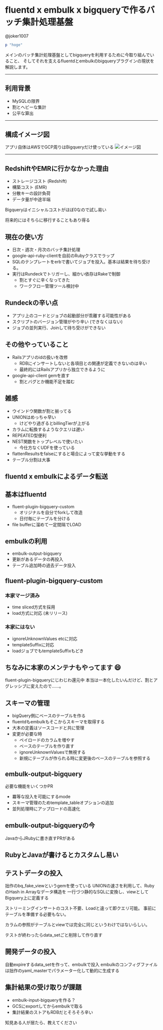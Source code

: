 # fluentd x embulk x bigqueryで作るバッチ集計処理基盤

@joker1007

```ruby
p "hoge"
```

メインのバッチ集計処理基盤としてbigqueryを利用するために今取り組んでいること、
そしてそれを支えるfluentdとembulkのbigqueryプラグインの現状を解説します。

---

## 利用背景
- MySQLの限界
- 割とヘビーな集計
- 公平な算出

--------------

## 構成イメージ図
アプリ自体はAWSでGCP周りはBigqueryだけ使っている
![イメージ図](bq_sushi.png)

--------------

## RedshiftやEMRに行かなかった理由
- ストレージコスト (Redshift)
- 構築コスト (EMR)
- 分散キーの設計負荷
- データ量が中途半端

Bigqueryはイニシャルコストがほぼ0なので試し易い

将来的にはそちらに移行することもあり得る



## 現在の使い方
- 日次・週次・月次のバッチ集計処理
- google-api-ruby-clientを自前のRubyクラスでラップ
- SQLのテンプレートをerbで書いてジョブを投入。基本は結果を待ち受ける。
- 実行はRundeckでトリガーし、細かい依存はRakeで制御
  - 割とすぐに辛くなってきた
  - ワークフロー管理ツール検討中


## Rundeckの辛い点
- アプリ上のコードとジョブの起動部分が乖離する可能性がある
- スクリプトのバージョン管理がやり辛い (できなくはない)
- ジョブの並列実行、Joinして待ち受けができない


## その他やっていること
- Railsアプリのidの扱いを改修
  - RDBにインサートしないと各項目との関連が定義できないのは辛い
  - 最終的にはRailsアプリから独立できるように
- google-api-client gemを直す
  - 割とバグとか機能不足を踏む


## 雑感
- ウインドウ関数が割と揃ってる
- UNIONはめっちゃ早い
  - けどやり過ぎるとbillingTierが上がる
- カラムに転換するようなクエリは遅い
- REPEATED型便利
- NEST関数をトップレベルで使いたい
  - 今仕方なくUDFを使っている
- flattenResultsをfalseにすると場合によって変な挙動をする
- テーブル分割は大事


## fluentd x embulkによるデータ転送


## 基本はfluentd
- fluent-plugin-bigquery-custom
  - オリジナルを自分でforkして改造
  - 日付毎にテーブルを分ける
- file bufferに溜めて一定間隔でLOAD

## embulkの利用
- embulk-output-bigquery
- 更新があるデータの再投入
- テーブル追加時の過去データ投入

## fluent-plugin-bigquery-custom
### 本家マージ済み
- time sliced方式を採用
- load方式に対応 (未リリース)
### 本家にはない
- ignoreUnknownValues etcに対応
- templateSuffixに対応
- loadジョブでもtemplateSuffixもどき

## ちなみに本家のメンテナもやってます :smile:
fluent-plugin-bigqueryにじわじわ還元中
本当は一本化したいんだけど、割とアグレッシブに変えたので……。

## スキーマの管理
- bigQuery側にベースのテーブルを作る
- fluentdもembulkもそこからスキーマを取得する
- 大本の定義はソースコードと共に管理
- 変更が必要な時
  - ペイロードのカラムを増やす
  - ベースのテーブルを作り直す
  - ignoreUnknownValuesで無視する
  - 新規にテーブルが作られる時に変更後のベースのテーブルを参照する

## embulk-output-bigquery
必要な機能をいくつかPR
- 羃等な投入を可能にするmode
- スキーマ管理のためtemplate_tableオプションの追加
- 並列処理時にアップロードの高速化


## embulk-output-bigqueryの今
JavaからJRubyに書き直すPRがある


## RubyとJavaが書けるとカスタムし易い

## テストデータの投入
拙作のbq_fake_viewというgemを使っている
UNIONの速さを利用して、RubyのHash in Arrayなデータ構造を
一行づつ静的なSQLに変換し、viewとしてBigquery上に定義する

ストリーミングインサートのコスト不要、Loadと違って即クエリ可能。
事前にテーブルを準備する必要もない。

カラムの参照がテーブルとviewでは完全に同じというわけではないらしい。

テストが終わったらdata_setごと削除して作り直す

## 開発データの投入
自動expireするdata_setを作って、embulkで投入
embulkのコンフィグファイルは拙作のyaml_masterでパラメーター化して動的に生成する


## 集計結果の受け取りが課題
- embulk-input-bigqueryを作る？
- GCSにexportしてからembulkで取る
- 集計結果のストアもRDBだとそろそろ辛い

知見ある人が居たら、教えてください


